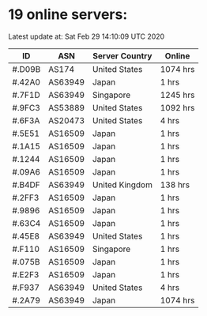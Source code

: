 # 19 online servers:

Latest update at: Sat Feb 29 14:10:09 UTC 2020

| ID | ASN | Server Country | Online |
| -- | --- | -------------- | ------ |
| #.D09B | AS174 | United States | 1074 hrs |
| #.42A0 | AS63949 | Japan | 1 hrs |
| #.7F1D | AS63949 | Singapore | 1245 hrs |
| #.9FC3 | AS53889 | United States | 1092 hrs |
| #.6F3A | AS20473 | United States | 4 hrs |
| #.5E51 | AS16509 | Japan | 1 hrs |
| #.1A15 | AS16509 | Japan | 1 hrs |
| #.1244 | AS16509 | Japan | 1 hrs |
| #.09A6 | AS16509 | Japan | 1 hrs |
| #.B4DF | AS63949 | United Kingdom | 138 hrs |
| #.2FF3 | AS16509 | Japan | 1 hrs |
| #.9896 | AS16509 | Japan | 1 hrs |
| #.63C4 | AS16509 | Japan | 1 hrs |
| #.45E8 | AS63949 | United States | 1 hrs |
| #.F110 | AS16509 | Singapore | 1 hrs |
| #.075B | AS16509 | Japan | 1 hrs |
| #.E2F3 | AS16509 | Japan | 1 hrs |
| #.F937 | AS63949 | United States | 4 hrs |
| #.2A79 | AS63949 | Japan | 1074 hrs |

